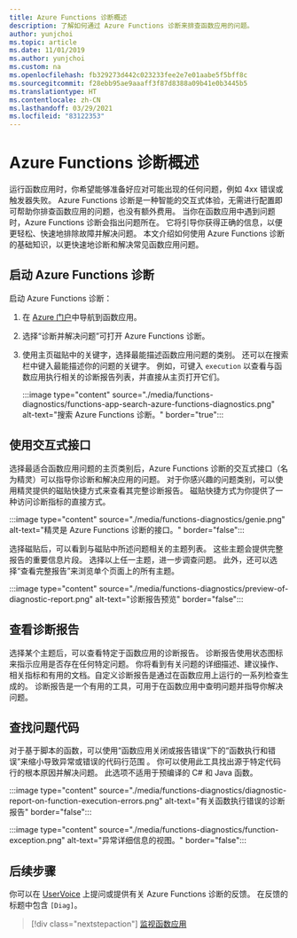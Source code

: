 ```yaml
---
title: Azure Functions 诊断概述
description: 了解如何通过 Azure Functions 诊断来排查函数应用的问题。
author: yunjchoi
ms.topic: article
ms.date: 11/01/2019
ms.author: yunjchoi
ms.custom: na
ms.openlocfilehash: fb329273d442c023233fee2e7e01aabe5f5bff8c
ms.sourcegitcommit: f28ebb95ae9aaaff3f87d8388a09b41e0b3445b5
ms.translationtype: HT
ms.contentlocale: zh-CN
ms.lasthandoff: 03/29/2021
ms.locfileid: "83122353"
---
```

# <a name="azure-functions-diagnostics-overview"></a>Azure Functions 诊断概述

运行函数应用时，你希望能够准备好应对可能出现的任何问题，例如 4xx 错误或触发器失败。 Azure Functions 诊断是一种智能的交互式体验，无需进行配置即可帮助你排查函数应用的问题，也没有额外费用。 当你在函数应用中遇到问题时，Azure Functions 诊断会指出问题所在。 它将引导你获得正确的信息，以便更轻松、快速地排除故障并解决问题。 本文介绍如何使用 Azure Functions 诊断的基础知识，以更快速地诊断和解决常见函数应用问题。

## <a name="start-azure-functions-diagnostics"></a>启动 Azure Functions 诊断

启动 Azure Functions 诊断：

1. 在 [Azure 门户](https://portal.azure.com)中导航到函数应用。
1. 选择“诊断并解决问题”可打开 Azure Functions 诊断。
1. 使用主页磁贴中的关键字，选择最能描述函数应用问题的类别。 还可以在搜索栏中键入最能描述你的问题的关键字。 例如，可键入 `execution` 以查看与函数应用执行相关的诊断报告列表，并直接从主页打开它们。

   :::image type="content" source="./media/functions-diagnostics/functions-app-search-azure-functions-diagnostics.png" alt-text="搜索 Azure Functions 诊断。" border="true":::

## <a name="use-the-interactive-interface"></a>使用交互式接口

选择最适合函数应用问题的主页类别后，Azure Functions 诊断的交互式接口（名为精灵）可以指导你诊断和解决应用的问题。 对于你感兴趣的问题类别，可以使用精灵提供的磁贴快捷方式来查看其完整诊断报告。 磁贴快捷方式为你提供了一种访问诊断指标的直接方式。

:::image type="content" source="./media/functions-diagnostics/genie.png" alt-text="精灵是 Azure Functions 诊断的接口。" border="false":::

选择磁贴后，可以看到与磁贴中所述问题相关的主题列表。 这些主题会提供完整报告的重要信息片段。 选择以上任一主题，进一步调查问题。 此外，还可以选择“查看完整报告”来浏览单个页面上的所有主题。

:::image type="content" source="./media/functions-diagnostics/preview-of-diagnostic-report.png" alt-text="诊断报告预览" border="false":::

## <a name="view-a-diagnostic-report"></a>查看诊断报告

选择某个主题后，可以查看特定于函数应用的诊断报告。 诊断报告使用状态图标来指示应用是否存在任何特定问题。 你将看到有关问题的详细描述、建议操作、相关指标和有用的文档。自定义诊断报告是通过在函数应用上运行的一系列检查生成的。 诊断报告是一个有用的工具，可用于在函数应用中查明问题并指导你解决问题。

## <a name="find-the-problem-code"></a>查找问题代码

对于基于脚本的函数，可以使用“函数应用关闭或报告错误”下的“函数执行和错误”来缩小导致异常或错误的代码行范围 。 你可以使用此工具找出源于特定代码行的根本原因并解决问题。 此选项不适用于预编译的 C# 和 Java 函数。

:::image type="content" source="./media/functions-diagnostics/diagnostic-report-on-function-execution-errors.png" alt-text="有关函数执行错误的诊断报告" border="false":::

:::image type="content" source="./media/functions-diagnostics/function-exception.png" alt-text="异常详细信息的视图。" border="false":::

## <a name="next-steps"></a>后续步骤

你可以在 [UserVoice](https://feedback.azure.com/forums/355860-azure-functions) 上提问或提供有关 Azure Functions 诊断的反馈。 在反馈的标题中包含 `[Diag]`。

> [!div class="nextstepaction"]
> [监视函数应用](functions-monitoring.md)
